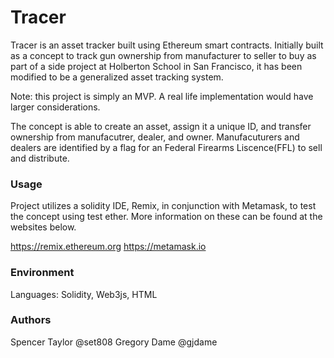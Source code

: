 # Tracer

Tracer is an asset tracker built using Ethereum smart contracts. Initially built as a concept to track gun ownership from manufacturer to seller to buy as part of a side project at Holberton School in San Francisco, it has been modified to be a generalized asset tracking system. 

Note: this project is simply an MVP. A real life implementation would have larger considerations. 

The concept is able to create an asset, assign it a unique ID, and transfer ownership from manufacutrer, dealer, and owner. Manufacuturers and dealers are identified by a flag for an Federal Firearms Liscence(FFL) to sell and distribute.

### Usage

Project utilizes a solidity IDE, Remix, in conjunction with Metamask, to test the concept using test ether. More information on these can be found at the websites below.

https://remix.ethereum.org
https://metamask.io

### Environment
Languages: Solidity, Web3js, HTML

### Authors
Spencer Taylor @set808
Gregory Dame @gjdame
